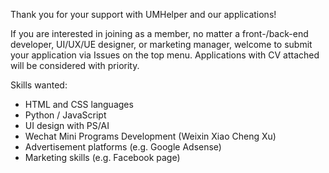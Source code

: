 Thank you for your support with UMHelper and our applications!

If you are interested in joining as a member, no matter a front-/back-end developer, UI/UX/UE designer, or marketing manager, welcome to submit your application via Issues on the top menu. Applications with CV attached will be considered with priority.

Skills wanted:
* HTML and CSS languages
* Python / JavaScript
* UI design with PS/AI
* Wechat Mini Programs Development (Weixin Xiao Cheng Xu)
* Advertisement platforms (e.g. Google Adsense)
* Marketing skills (e.g. Facebook page)
